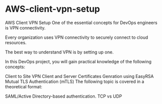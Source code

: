 # AWS-client-vpn-setup
AWS Client VPN Setup
One of the essential concepts for DevOps engineers is VPN connectivity.

Every organization uses VPN connectivity to securely connect to cloud resources.

The best way to understand VPN is by setting up one.

In this DevOps project, you will gain practical knowledge of the following concepts:

Client to Site VPN
Client and Server Certificates Genration using EasyRSA
Mutual TLS Authentication (mTLS)
The following topic is covered in a theoretical format:

SAML/Active Directory-based authentication.
TCP vs UDP
